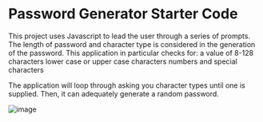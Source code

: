 # Password Generator Starter Code
This project uses Javascript to lead the user through a series of prompts. The length of password and character type is considered in the generation of the password.
This application in particular checks for:
  a value of 8-128 characters
  lower case or 
  upper case characters
  numbers
  and special characters
  
  The application will loop through asking you character types until one is supplied. 
  Then, it can adequately generate a random password.
  
  ![image](https://user-images.githubusercontent.com/105885467/173983024-f07b42d9-e8f5-4435-9339-d2378b3f18ec.png)
